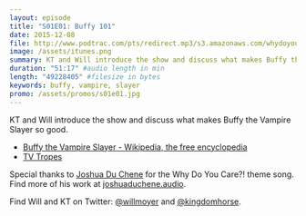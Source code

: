 ```yaml
---
layout: episode
title: "S01E01: Buffy 101"
date: 2015-12-08
file: http://www.podtrac.com/pts/redirect.mp3/s3.amazonaws.com/whydoyoucare.fm/Why+Do+You+Care+-+S01E01.mp3
image: /assets/itunes.png
summary: KT and Will introduce the show and discuss what makes Buffy the Vampire Slayer so good.
duration: "51:17" #audio length in min
length: "49228405" #filesize in bytes
keywords: buffy, vampire, slayer
promo: /assets/promos/s01e01.jpg
---
```


KT and Will introduce the show and discuss what makes Buffy the Vampire Slayer so good.

- [Buffy the Vampire Slayer - Wikipedia, the free encyclopedia](https://en.wikipedia.org/wiki/Buffy_the_Vampire_Slayer)
- [TV Tropes](http://tvtropes.org/)

Special thanks to [Joshua Du Chene](http://joshuaduchene.audio) for the Why Do You Care?! theme song. Find more of his work at [joshuaduchene.audio](http://joshuaduchene.audio).

Find Will and KT on Twitter: [@willmoyer](https://twitter.com/willmoyer) and [@kingdomhorse](https://twitter.com/kingdomhorse).